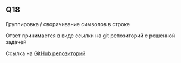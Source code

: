 ## Q18

Группировка / сворачивание символов в строке

Ответ принимается в виде ссылки на git репозиторий с решенной задачей

Ссылка на [GitHub репозиторий](https://github.com/demetrius404/teta-task-1.git)